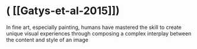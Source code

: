 # ( [[Gatys-et-al-2015]])


In fine art, especially painting, humans have mastered the skill to create unique visual experiences through composing a complex interplay between the content and style of an image



